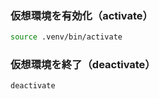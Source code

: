 ### 仮想環境を有効化（activate）
```bash
source .venv/bin/activate
```

### 仮想環境を終了（deactivate）
```bash
deactivate
```